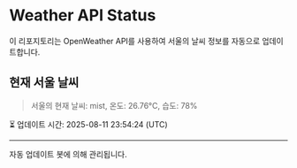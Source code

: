 
# Weather API Status

이 리포지토리는 OpenWeather API를 사용하여 서울의 날씨 정보를 자동으로 업데이트합니다.

## 현재 서울 날씨
> 서울의 현재 날씨: mist, 온도: 26.76°C, 습도: 78%

⏳ 업데이트 시간: 2025-08-11 23:54:24 (UTC)

---
자동 업데이트 봇에 의해 관리됩니다.
